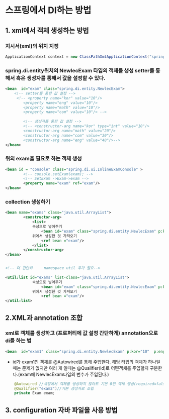 # 스프링에서 DI하는 방법



## 1. xml에서 객체 생성하는 방법 
###  지시서(xml)의 위치 지정
```java
ApplicationContext context = new ClassPathXmlApplicationContext("spring/di/setting.xml");//이곳에 지시서를 읽어라	
```

### spring.di.entity위치의 NewlecExam 타입의 객체를 생성 setter를 통해서 혹은 생성자를 통해서 값을 설정할 수 있다.
```xml
<bean  id="exam" class="spring.di.entity.NewlecExam">
    <!-- setter를 통한 값 설정 -->
     <!-- <property name="kor" value="10"/>
		<property name="eng" value="10"/>
		<property name="math" value="10"/>
		<property name="com" value="10"/> -->
		
		<!-- 생성자를 통한 값 설정 -->
		<!-- <constructor-arg name="kor" type="int" value="10"/>
		<constructor-arg name="math" value="20"/>
		<constructor-arg name="com" value="30"/>
		<constructor-arg name="eng" value="40"/>-->
</bean>

```

### 위의 exam을 필요로 하는 객체 생성
```xml
<bean id = "console" class="spring.di.ui.InlineExamConsole" >
		<!-- console.setExam(exam); -->
		<!-- SetExam ->Exam->exam -->
		<property name="exam" ref="exam"/>
</bean>
```

### collection 생성하기

```xml
<bean name="exams" class="java.util.ArrayList">
		<constructor-arg>
			<list>
			속성으로 넣어주기
				<bean id="exam" class="spring.di.entity.NewlecExam" p:kor="1"  p:eng="1" p:math="1" p:com="1"/>
			위에서 생성한 것 가져오기
				<ref bean ="exam"/>
			</list>
		</constructor-arg>
</bean>


<!-- 더 간단히     namespace util 추가 필요-->
	
<util:list id="exams" list-class="java.util.ArrayList">
			속성으로 넣어주기
				<bean id="exam" class="spring.di.entity.NewlecExam" p:kor="1"  p:eng="1" p:math="1" p:com="1"/>
			위에서 생성한 것 가져오기
				<ref bean ="exam"/> 
</util:list> 
```

## 2.XML과 annotation 조합 
### xml로 객체를 생성하고 (프로퍼티에 값 설정 간단하게) annotation으로 di를 하는 법 
```xml
<bean  id="exam1" class="spring.di.entity.NewlecExam" p:kor="10"  p:eng="20" p:math="30" p:com="40"/>
```
- id가 exam1인 객체를 @Autowired를 통해 주입한다. 해당 타입의 객체가 하나일 때는 문제가 없지만 여러 개 일때는 @Qualifier(id)로 어떤객체를 주입할지 구분한다.(exam에 NewlecExam타입의 변수가 주입된다.)
```java
	@Autowired //세팅에서 객체를 생성하지 않아도 기본 0인 객체 생성(required=false)
	@Qualifier("exam2")//기본 생성자로 조립
	private Exam exam;
```


## 3. configuration 자바 파일을 사용 방법

